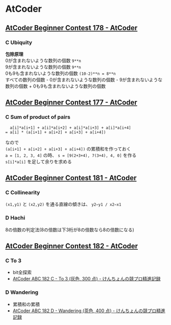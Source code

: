 # AtCoder

## [AtCoder Beginner Contest 178 \- AtCoder](https://atcoder.jp/contests/abc178)

### C Ubiquity

**包除原理**  
0が含まれないような数列の個数 `9**n`  
9が含まれないような数列の個数 `9**n`  
0も9も含まれないような数列の個数 `(10-2)**n = 8**n`  
すべての数列の個数 - 0が含まれないような数列の個数 - 9が含まれないような数列の個数 + 0も9も含まれないような数列の個数

## [AtCoder Beginner Contest 177 \- AtCoder](https://atcoder.jp/contests/abc177)

### C Sum of product of pairs

```
  a[i]*a[i+1] + a[i]*a[i+2] + a[i]*a[i+3] + a[i]*a[i+4]
= a[i] * (a[i+1] + a[i+2] + a[i+3] + a[i+4])
```
なので  
`(a[i+1] + a[i+2] + a[i+3] + a[i+4])` の累積和を作っておく  
`a = [1, 2, 3, 4]` の時、 `s = [9(2+3+4), 7(3+4), 4, 0]` を作る  
`s[i]*a[i]` を足して余りを求める

## [AtCoder Beginner Contest 181 \- AtCoder](https://atcoder.jp/contests/abc181)

### C Collinearity

`(x1,y1)` と `(x2,y2)` を通る直線の傾きは、 `y2−y1 / x2−x1`

### D Hachi

8の倍数の判定法(8の倍数は下3桁が8の倍数なら8の倍数になる)

## [AtCoder Beginner Contest 182 \- AtCoder](https://atcoder.jp/contests/abc182)

### C To 3

* bit全探索
* [AtCoder ABC 182 C \- To 3 \(灰色, 300 点\) \- けんちょんの競プロ精進記録](https://drken1215.hatenablog.com/entry/2020/11/30/014517)

### D Wandering

* 累積和の累積
* [AtCoder ABC 182 D \- Wandering \(茶色, 400 点\) \- けんちょんの競プロ精進記録](https://drken1215.hatenablog.com/entry/2020/11/30/031357)
  
